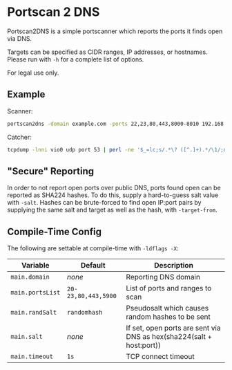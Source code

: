Portscan 2 DNS
==============

Portscan2DNS is a simple portscanner which reports the ports it finds open via
DNS.

Targets can be specified as CIDR ranges, IP addresses, or hostnames.  Please
run with `-h` for a complete list of options.

For legal use only.

Example
-------
Scanner:
```bash
portscan2dns -domain example.com -ports 22,23,80,443,8000-8010 192.168.1.1 192.168.1.35 192.168.1.36 192.168.1.37
```

Catcher:
```bash
tcpdump -lnni vio0 udp port 53 | perl -ne '$_=lc;s/.*\? ([^.]+).*/\1/;next if$a{$_};$a{$_}=1;s/-/./g;s/p/:/;print'
```

"Secure" Reporting
------------------
In order to not report open ports over public DNS, ports found open can be
reported as SHA224 hashes.  To do this, supply a hard-to-guess salt value
with `-salt`.  Hashes can be brute-forced to find open IP:port pairs by
supplying the same salt and target as well as the hash, with `-target-from`.


Compile-Time Config
-------------------
The following are settable at compile-time with `-ldflags -X`:

Variable         | Default             | Description
-----------------|---------------------|-
`main.domain`    | _none_              | Reporting DNS domain
`main.portsList` | `20-23,80,443,5900` | List of ports and ranges to scan
`main.randSalt`  | `randomhash`        | Pseudosalt which causes random hashes to be sent
`main.salt`      | _none_              | If set, open ports are sent via DNS as hex(sha224(salt + host:port))
`main.timeout`   | `1s`                | TCP connect timeout
